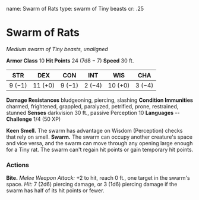 name: Swarm of Rats
type: swarm of Tiny beasts
cr: .25

# Swarm of Rats
_Medium swarm of Tiny beasts, unaligned_

**Armor Class** 10
**Hit Points** 24 (7d8 − 7)
**Speed** 30 ft.

| STR     | DEX     | CON     | INT     | WIS     | CHA     |
|---------|---------|---------|---------|---------|---------|
| 9 (−1)  | 11 (+0) | 9 (−1)  | 2 (−4)  | 10 (+0) | 3 (−4)  |

**Damage Resistances** bludgeoning, piercing, slashing
**Condition Immunities** charmed, frightened, grappled, paralyzed, petrified, prone, restrained, stunned
**Senses** darkvision 30 ft., passive Perception 10
**Languages** --
**Challenge** 1/4 (50 XP)

**Keen Smell.** The swarm has advantage on Wisdom (Perception) checks that rely on smell.
**Swarm.** The swarm can occupy another creature's space and vice versa, and the swarm can move through any opening large enough for a Tiny rat. The swarm can't regain hit points or gain temporary hit points.

### Actions
**Bite.** _Melee Weapon Attack:_ +2 to hit, reach 0 ft., one target in the swarm's space. _Hit:_ 7 (2d6) piercing damage, or 3 (1d6) piercing damage if the swarm has half of its hit points or fewer.
